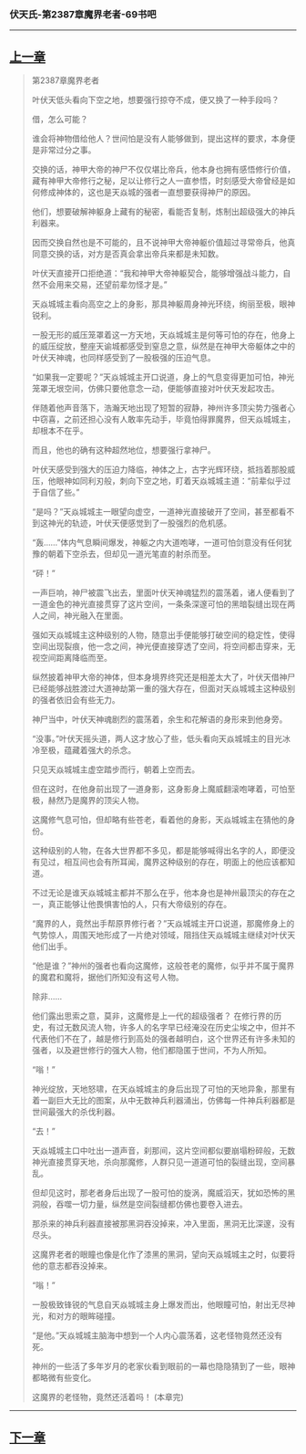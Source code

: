 ### 伏天氏-第2387章魔界老者-69书吧

--------
[上一章](./9ede7807b6cdaf3673f2d3908b773d77.md)
--------


>
>
>
>第2387章魔界老者
>
>叶伏天低头看向下空之地，想要强行掠夺不成，便又换了一种手段吗？
>
>借，怎么可能？
>
>谁会将神物借给他人？世间怕是没有人能够做到，提出这样的要求，本身便是非常过分之事。
>
>交换的话，神甲大帝的神尸不仅仅堪比帝兵，他本身也拥有感悟修行价值，藏有神甲大帝修行之秘，足以让修行之人一直参悟，时刻感受大帝曾经是如何修成神体的，这也是天焱城的强者一直想要获得神尸的原因。
>
>他们，想要破解神躯身上藏有的秘密，看能否复制，炼制出超级强大的神兵利器来。
>
>因而交换自然也是不可能的，且不说神甲大帝神躯价值超过寻常帝兵，他真同意交换的话，对方是否真会拿出帝兵来都是未知数。
>
>叶伏天直接开口拒绝道：“我和神甲大帝神躯契合，能够增强战斗能力，自然不会用来交易，还望前辈勿怪才是。”
>
>天焱城城主看向高空之上的身影，那具神躯周身神光环绕，绚丽至极，眼神锐利。
>
>一股无形的威压笼罩着这一方天地，天焱城城主是何等可怕的存在，他身上的威压绽放，整座天谕城都感受到窒息之意，纵然是在神甲大帝躯体之中的叶伏天神魂，也同样感受到了一股极强的压迫气息。
>
>“如果我一定要呢？”天焱城城主开口说道，身上的气息变得更加可怕，神光笼罩无垠空间，仿佛只要他意念一动，便能够直接对叶伏天发起攻击。
>
>伴随着他声音落下，浩瀚天地出现了短暂的寂静，神州许多顶尖势力强者心中窃喜，之前还担心没有人敢率先动手，毕竟怕得罪魔界，但天焱城城主，却根本不在乎。
>
>而且，他也的确有这种超然地位，想要强行拿神尸。
>
>叶伏天感受到强大的压迫力降临，神体之上，古字光辉环绕，抵挡着那股威压，他眼神如同利刃般，刺向下空之地，盯着天焱城城主道：“前辈似乎过于自信了些。”
>
>“是吗？”天焱城城主一眼望向虚空，一道神光直接破开了空间，甚至都看不到这神光的轨迹，叶伏天便感觉到了一股强烈的危机感。
>
>“轰……”体内气息瞬间爆发，神躯之内大道咆哮，一道可怕剑意没有任何犹豫的朝着下空杀去，但却见一道光笔直的射杀而至。
>
>“砰！”
>
>一声巨响，神尸被震飞出去，里面叶伏天神魂猛烈的震荡着，诸人便看到了一道金色的神光直接贯穿了这片空间，一条条深邃可怕的黑暗裂缝出现在两人之间，神光融入在里面。
>
>强如天焱城城主这种级别的人物，随意出手便能够打破空间的稳定性，使得空间出现裂痕，他一念之间，神光便直接穿透了空间，将空间都击穿来，无视空间距离降临而至。
>
>纵然披着神甲大帝的神体，但本身境界终究还是相差太大了，叶伏天借神尸已经能够战胜渡过大道神劫第一重的强大存在，但面对天焱城城主这种级别的强者依旧会有些无力。
>
>神尸当中，叶伏天神魂剧烈的震荡着，余生和花解语的身形来到他身旁。
>
>“没事。”叶伏天摇头道，两人这才放心了些，低头看向天焱城城主的目光冰冷至极，蕴藏着强大的杀念。
>
>只见天焱城城主虚空踏步而行，朝着上空而去。
>
>但在这时，在他身前出现了一道身影，这身影身上魔威翻滚咆哮着，可怕至极，赫然乃是魔界的顶尖人物。
>
>这魔修气息可怕，但却略有些苍老，看着他的身影，天焱城城主在猜他的身份。
>
>这种级别的人物，在各大世界都不多见，都是能够喊得出名字的人，即便没有见过，相互间也会有所耳闻，魔界这种级别的存在，明面上的他应该都知道。
>
>不过无论是谁天焱城城主都并不那么在乎，他本身也是神州最顶尖的存在之一，真正能够让他畏惧害怕的人，只有大帝级别的存在。
>
>“魔界的人，竟然出手帮原界修行者？”天焱城城主开口说道，那魔修身上的气势惊人，周围天地形成了一片绝对领域，阻挡住天焱城城主继续对叶伏天他们出手。
>
>“他是谁？”神州的强者也看向这魔修，这般苍老的魔修，似乎并不属于魔界的魔君和魔将，据他们所知没有这号人物。
>
>除非……
>
>他们露出思索之意，莫非，这魔修是上一代的超级强者？
>在修行界的历史，有过无数风流人物，许多人的名字早已经淹没在历史尘埃之中，但并不代表他们不在了，越是修行到高处的强者越明白，这个世界还有许多未知的强者，以及避世修行的强大人物，他们都隐匿于世间，不为人所知。
>
>“嗡！”
>
>神光绽放，天地怒啸，在天焱城城主的身后出现了可怕的天地异象，那里有着一副巨大无比的图案，从中无数神兵利器涌出，仿佛每一件神兵利器都是世间最强大的杀伐利器。
>
>“去！”
>
>天焱城城主口中吐出一道声音，刹那间，这片空间都似要崩塌粉碎般，无数神光直接贯穿天地，杀向那魔修，人群只见一道道可怕的裂缝出现，空间暴乱。
>
>但却见这时，那老者身后出现了一股可怕的旋涡，魔威滔天，犹如恐怖的黑洞般，吞噬一切力量，纵然是空间裂缝都仿佛也要卷入进去。
>
>那杀来的神兵利器直接被那黑洞吞没掉来，冲入里面，黑洞无比深邃，没有尽头。
>
>这魔界老者的眼瞳也像是化作了漆黑的黑洞，望向天焱城城主之时，似要将他的意志都吞没掉来。
>
>“嗡！”
>
>一股极致锋锐的气息自天焱城城主身上爆发而出，他眼瞳可怕，射出无尽神光，和对方的眼眸碰撞。
>
>“是他。”天焱城城主脑海中想到一个人内心震荡着，这老怪物竟然还没有死。
>
>神州的一些活了多年岁月的老家伙看到眼前的一幕也隐隐猜到了一些，眼神都略微有些变化。
>
>这魔界的老怪物，竟然还活着吗！
>(本章完)
>
>

--------
[下一章](./b225271c922dacf5a7be64280deaac3f.md)
--------

